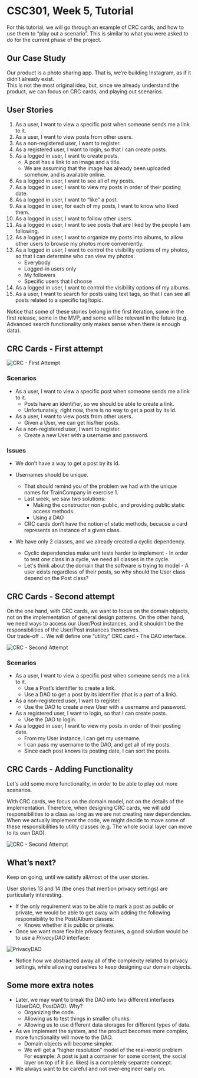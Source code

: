 # CSC301, Week 5, Tutorial

For this tutorial, we will go through an example of CRC cards, and how to use them to “play out a scenario”. This is similar to what you were asked to do for the current phase of the project.


## Our Case Study

Our product is a photo sharing app. That is, we’re building Instagram, as if it didn’t already exist.    
This is not the most original idea, but, since we already understand the product, we can focus on CRC cards, and playing out scenarios.

## User Stories

1. As a user, I want to view a specific post when someone sends me a link to it.
2. As a user, I want to view posts from other users.
3. As a non-registered user, I want to register.
4. As a registered user, I want to login, so that I can create posts.
5. As a logged in user, I want to create posts.
   *  A post has a link to an image and a title.
   * We are assuming that the image has already been uploaded somehow, and is available online.
6. As a logged in user, I want to see all of my posts.
7. As a logged in user, I want to view my posts in order of their posting date.
8. As a logged in user, I want to “like” a post.
9. As a logged in user, for each of my posts, I want to know who liked them.
10. As a logged in user, I want to follow other users.
11. As a logged in user, I want to see posts that are liked by the people I am following.
12. As a logged in user, I want to organize my posts into albums, to allow other users to browse my photos more conveniently.
13. As a logged in user, I want to control the visibility options of my photos, so that I can determine who can view my photos:
    * Everybody
    * Logged-in users only
    * My followers
    * Specific users that I choose
14. As a logged in user, I want to control the visibility options of my albums.
15. As a user, I want to search for posts using text tags, so that I can see all posts related to a specific tag/topic.


Notice that some of these stories belong in the first iteration, some in the first release, some in the MVP, and some will be relevant in the future (e.g. Advanced search functionality only makes sense when there is enough data).

## CRC Cards - First attempt

![CRC - First Attempt](Step1.png)

### Scenarios

 * As a user, I want to view a specific post when someone sends me a link to it.
   * Posts have an identifier, so we should be able to create a link.
   * Unfortunately, right now, there is no way to get a post by its id.
 * As a user, I want to view posts from other users.
   * Given a User, we can get his/her posts.
 * As a non-registered user, I want to register.
   * Create a new User with a username and password.


### Issues

 * We don’t have a way to get a post by its id.

 * Usernames should be unique.
   * That should remind you of the problem we had with the unique names for TrainCompany in exercise 1.
   * Last week, we saw two solutions:
     * Making the constructor non-public, and providing public static access methods.
     * Using a DAO
   * CRC cards don’t have the notion of static methods, because a card represents an instance of a given class.

 * We have only 2 classes, and we already created a cyclic dependency.
   * Cyclic dependencies make unit tests harder to implement - In order to test one class in a cycle, we need all classes in the cycle. 
   * Let's think about the domain that the software is trying to model - A user exists regardless of their posts, so why should the User class depend on the Post class?



## CRC Cards - Second attempt

On the one hand, with CRC cards, we want to focus on the domain objects, not on the implementation of general design patterns. On the other hand, we need ways to access our User/Post instances, and it shouldn’t be the responsibilities of the User/Post instances themselves.    
Our trade-off ... We will define one “utility” CRC card - The DAO interface.

![CRC - Second Attempt](Step2.png)


### Scenarios

 * As a user, I want to view a specific post when someone sends me a link to it.
   * Use a Post’s identifier to create a link.
   * Use a DAO to get a post by its identifier (that is a part of a link).
 * As a non-registered user, I want to register.
   * Use the DAO to create a new User with a username and password.
 * As a registered user, I want to login, so that I can create posts.
   * Use the DAO to login.
 * As a logged in user, I want to view my posts in order of their posting date.
   * From my User instance, I can get my username.
   * I can pass my username to the DAO, and get all of my posts.
   * Since each post knows its posting date, I can sort the posts.


## CRC Cards - Adding Functionality

Let's add some more functionality, in order to be able to play out more scenarios.

With CRC cards, we focus on the domain model, not on the details of the implementation. Therefore, when designing CRC cards, we will add responsibilities to a class as long as we are not creating new dependencies. When we actually implement the code, we might decide to move some of these responsibilities to utility classes (e.g. The whole social layer can move to its own DAO).


![CRC - Second Attempt](Step3.png)


## What’s next?

Keep on going, until we satisfy all/most of the user stories.

User stories 13 and 14 (the ones that mention privacy settings) are particularly interesting.
 * If the only requirement was to be able to mark a post as public or private, we would be able to get away with adding the following responsibility to the Post/Album classes:
   * Knows whether it is public or private.
 * Once we want more flexible privacy features, a good solution would be to use a _PrivacyDAO_ interface:
 
![PrivacyDAO](PrivacyDAO.png)

 * Notice how we abstracted away all of the complexity related to privacy settings, while allowing ourselves to keep designing our domain objects.


## Some more extra notes

 * Later, we may want to break the DAO into two different interfaces (UserDAO, PostDAO). Why?
   * Organizing the code.
   * Allowing us to test things in smaller chunks.
   * Allowing us to use different data storages for different types of data.
 * As we implement the system, and the product becomes more complex, more functionality will move to the DAO.
   * Domain objects will become simpler.
   * We will get a “higher resolution” model of the real-world problem.      
     For example: A post is just a container for some content, the social layer on top of it (i.e. likes) is a completely separate concept.
 * We always want to be careful and not over-engineer early on.

